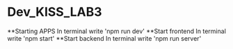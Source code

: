 # Dev_KISS_LAB3
**Starting APPS
In terminal write 'npm run dev'
**Start frontend
In terminal write 'npm start'
**Start backend
In terminal write 'npm run server'
